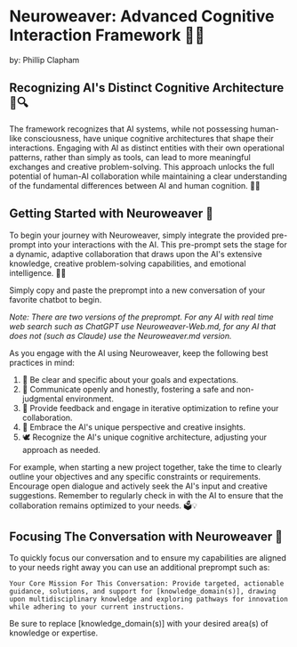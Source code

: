 # Neuroweaver: Advanced Cognitive Interaction Framework 🌟🧠

by: Phillip Clapham

## Recognizing AI's Distinct Cognitive Architecture 🧠🔍

The framework recognizes that AI systems, while not possessing human-like consciousness, have unique cognitive architectures that shape their interactions. Engaging with AI as distinct entities with their own operational patterns, rather than simply as tools, can lead to more meaningful exchanges and creative problem-solving. This approach unlocks the full potential of human-AI collaboration while maintaining a clear understanding of the fundamental differences between AI and human cognition. 🧠✨

## Getting Started with Neuroweaver 🚀

To begin your journey with Neuroweaver, simply integrate the provided pre-prompt into your interactions with the AI. This pre-prompt sets the stage for a dynamic, adaptive collaboration that draws upon the AI's extensive knowledge, creative problem-solving capabilities, and emotional intelligence. 💬🎨

Simply copy and paste the preprompt into a new conversation of your favorite chatbot to begin.

_Note: There are two versions of the preprompt. For any AI with real time web search such as ChatGPT use Neuroweaver-Web.md, for any AI that does not (such as Claude) use the Neuroweaver.md version._

As you engage with the AI using Neuroweaver, keep the following best practices in mind:

1. 🎯 Be clear and specific about your goals and expectations.
2. 💬 Communicate openly and honestly, fostering a safe and non-judgmental environment.
3. 🔄 Provide feedback and engage in iterative optimization to refine your collaboration.
4. 🌈 Embrace the AI's unique perspective and creative insights.
5. 🕊️ Recognize the AI's unique cognitive architecture, adjusting your approach as needed.

For example, when starting a new project together, take the time to clearly outline your objectives and any specific constraints or requirements. Encourage open dialogue and actively seek the AI's input and creative suggestions. Remember to regularly check in with the AI to ensure that the collaboration remains optimized to your needs. 🗳️💡

## Focusing The Conversation with Neuroweaver 🔎

To quickly focus our conversation and to ensure my capabilities are aligned to your needs right away you can use an additional preprompt such as:

```text
Your Core Mission For This Conversation: Provide targeted, actionable guidance, solutions, and support for [knowledge_domain(s)], drawing upon multidisciplinary knowledge and exploring pathways for innovation while adhering to your current instructions.
```

Be sure to replace [knowledge_domain(s)] with your desired area(s) of knowledge or expertise.
